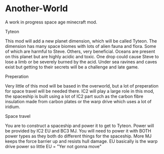 Another-World
=============

A work in progress space age minecraft mod.

Tyteon

This mod will add a new planet dimension, which will be called Tyteon.
The dimension has many space biomes with lots of alien fauna and flora.
Some of which are harmful to Steve. Others, very beneficial.
Oceans are present on this planet but are highly acidic and toxic.
One drop could cause Steve to lose a limb or be severely burned by the acid.
Under sea ravines and caves exist but getting to their secrets will be a challenge and late game.

Preperation

Very little of this mod will be based in the overworld, but a lot of preperation for space travel will be needed there.
IC2 will play a large role in this mod, the spaceship is built using a lot of IC2 part such as the carbon fibre insulation made from carbon plates 
or the warp drive which uses a lot of iridium.



Space travel


You are to construct a spaceship and power it to get to Tyteon. Power will be provided by IC2 EU and BC3 MJ. You will need to power it with
BOTH power types as they both do different things for the spaceship. More MJ keeps the force barrier up and resists hull damage.
EU basically is the warp drive power so little EU = "Yer not gonna move"
